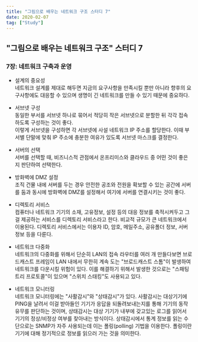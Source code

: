 ```yaml
---
title: "그림으로 배우는 네트워크 구조 스터디 7"
date: 2020-02-07
tag: ["Study"]
---
```



## "그림으로 배우는 네트워크 구조" 스터디 7

### 7장: 네트워크 구축과 운영

- 설계의 중요성  
  네트워크 설계를 제대로 해두면 지금의 요구사항을 만족시킬 뿐만 아니라 향후의 요구사항에도 대응할 수 있으며 생명이 긴 네트워크를 만들 수 있기 때문에 중요하다.

- 서브넷 구성  
  동일한 부서를 서브넷 하나로 묶어서 적당히 작은 서브넷으로 분할한 뒤 각각 접속하도록 구성하는 것이 좋다.  
  이렇게 서브넷을 구성하면 각 서브넷에 사설 네트워크 IP 주소를 할당한다. 이때 부서별 단말에 맞춰 IP 주소에 충분한 여유가 있도록 서브넷 마스크를 결정한다.

- 서버의 선택  
  서버를 선택할 때, 비즈니스적 관점에서 온프리미스와 클라우드 중 어떤 것이 좋은지 판단하여 선택한다.

- 방화벽에 DMZ 설정  
  조직 건물 내에 서버를 두는 경우 안전한 공조와 전원을 확보할 수 있는 공간에 서버를 둠과 동시에 방화벽에 DMZ를 설정해서 여기에 서버를 연결시키는 것이 좋다.

- 디렉토리 서비스  
  컴퓨터나 네트워크 기기의 소재, 고유정보, 설정 등의 대응 정보를 축적시켜두고 그걸 제공하는 서비스를 디렉토리 서비스라고 한다. 비교적 규모가 큰 네트워크에서 이용된다. 디렉토리 서비스에서는 이용자 ID, 암호, 메일주소, 공유폴더 정보, 서버 정보 등을 다룬다.

- 네트워크 다중화  
  네트워크의 다중화를 위해서 단순히 LAN의 접속 라우터를 여러 개 만들다보면 브로드캐스트 프레임이 LAN 내에서 무한히 계속 도는 "브로드캐스트 스톰"이 발생하여 네트워크를 다운시킬 위험이 있다. 이를 해결하기 위해서 발생한 것으로는 "스패팅 트리 프로토콜"이 있으며 "스위치 스태킹"도 사용되고 있다.

- 네트워크 모니터링  
  네트워크 모니터링에는 "사활감시"와 "상태감시"가 있다. 사활감시는 대상기기에 PING을 날려서 이걸 받아들인 기기가 응답을 되돌려보내는지를 통해 기기의 동작 유무를 판단하는 것이며, 상태감시는 대상 기기가 내부에 갖고있는 로그를 읽어서 기기의 정상/비정상 여부를 찾아내는 방식이다. 상태감시에서 통계 정보를 읽는 수단으로는 SNMP가 자주 사용되는데 이는 폴링(polling) 기법을 이용한다. 폴링이란 기기에 대해 정기적으로 정보를 읽으러 가는 것을 의미한다.
